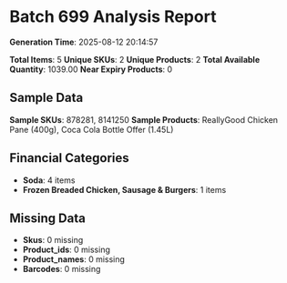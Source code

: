 # Batch 699 Analysis Report

**Generation Time**: 2025-08-12 20:14:57

**Total Items**: 5
**Unique SKUs**: 2
**Unique Products**: 2
**Total Available Quantity**: 1039.00
**Near Expiry Products**: 0

## Sample Data
**Sample SKUs**: 878281, 8141250
**Sample Products**: ReallyGood Chicken Pane (400g), Coca Cola Bottle Offer (1.45L)

## Financial Categories
- **Soda**: 4 items
- **Frozen Breaded Chicken, Sausage & Burgers**: 1 items

## Missing Data
- **Skus**: 0 missing
- **Product_ids**: 0 missing
- **Product_names**: 0 missing
- **Barcodes**: 0 missing
